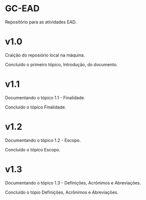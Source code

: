 # GC-EAD
Repositório para as atividades EAD.

# v1.0
Craição do reposiório local na máquina.

Concluído o primeiro tópico, Introdução, do documento.

# v1.1
Documentando o tópico 1.1 - Finalidade.

Concluído o tópico Finalidade.

# v1.2
Documentando o tópico 1.2 - Escopo.

Concluído o tópico Escopo.

# v1.3
Documentando o tópico 1.3 - Definições, Acrônimos e Abreviações.

Concluído o tópio Definições, Acrônimos e Abreviações.